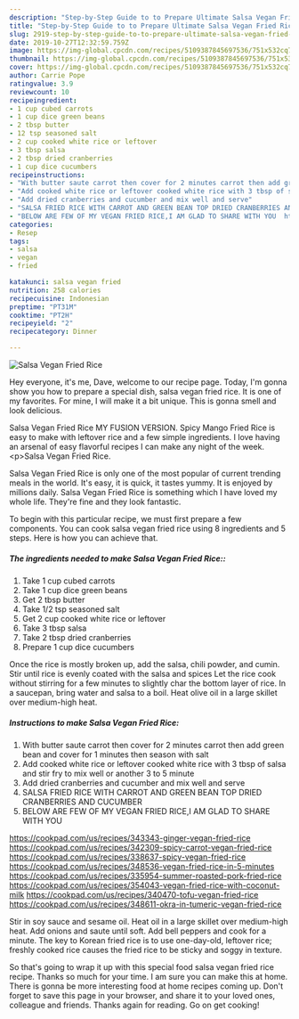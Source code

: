 ```yaml
---
description: "Step-by-Step Guide to to Prepare Ultimate Salsa Vegan Fried Rice"
title: "Step-by-Step Guide to to Prepare Ultimate Salsa Vegan Fried Rice"
slug: 2919-step-by-step-guide-to-to-prepare-ultimate-salsa-vegan-fried-rice
date: 2019-10-27T12:32:59.759Z
image: https://img-global.cpcdn.com/recipes/5109387845697536/751x532cq70/salsa-vegan-fried-rice-recipe-main-photo.jpg
thumbnail: https://img-global.cpcdn.com/recipes/5109387845697536/751x532cq70/salsa-vegan-fried-rice-recipe-main-photo.jpg
cover: https://img-global.cpcdn.com/recipes/5109387845697536/751x532cq70/salsa-vegan-fried-rice-recipe-main-photo.jpg
author: Carrie Pope
ratingvalue: 3.9
reviewcount: 10
recipeingredient:
- 1 cup cubed carrots
- 1 cup dice green beans
- 2 tbsp butter
- 12 tsp seasoned salt
- 2 cup cooked white rice or leftover
- 3 tbsp salsa
- 2 tbsp dried cranberries
- 1 cup dice cucumbers
recipeinstructions:
- "With butter saute carrot then cover for 2 minutes carrot then add green bean and cover for 1 minutes then season with salt"
- "Add cooked white rice or leftover cooked white rice with 3 tbsp of salsa and stir fry to mix well or another 3 to 5 minute"
- "Add dried cranberries and cucumber and mix well and serve"
- "SALSA FRIED RICE WITH CARROT AND GREEN BEAN TOP DRIED CRANBERRIES AND CUCUMBER"
- "BELOW ARE FEW OF MY VEGAN FRIED RICE,I AM GLAD TO SHARE WITH YOU  https://cookpad.com/us/recipes/343343-ginger-vegan-fried-rice https://cookpad.com/us/recipes/342309-spicy-carrot-vegan-fried-rice https://cookpad.com/us/recipes/338637-spicy-vegan-fried-rice https://cookpad.com/us/recipes/348536-vegan-fried-rice-in-5-minutes https://cookpad.com/us/recipes/335954-summer-roasted-pork-fried-rice https://cookpad.com/us/recipes/354043-vegan-fried-rice-with-coconut-milk https://cookpad.com/us/recipes/340470-tofu-vegan-fried-rice https://cookpad.com/us/recipes/348611-okra-in-tumeric-vegan-fried-rice"
categories:
- Resep
tags:
- salsa
- vegan
- fried

katakunci: salsa vegan fried
nutrition: 258 calories
recipecuisine: Indonesian
preptime: "PT31M"
cooktime: "PT2H"
recipeyield: "2"
recipecategory: Dinner

---
```



![Salsa Vegan Fried Rice](https://img-global.cpcdn.com/recipes/5109387845697536/751x532cq70/salsa-vegan-fried-rice-recipe-main-photo.jpg)

Hey everyone, it's me, Dave, welcome to our recipe page. Today, I'm gonna show you how to prepare a special dish, salsa vegan fried rice. It is one of my favorites. For mine, I will make it a bit unique. This is gonna smell and look delicious.

Salsa Vegan Fried Rice MY FUSION VERSION. Spicy Mango Fried Rice is easy to make with leftover rice and a few simple ingredients. I love having an arsenal of easy flavorful recipes I can make any night of the week. &lt;p&gt;Salsa Vegan Fried Rice.

Salsa Vegan Fried Rice is only one of the most popular of current trending meals in the world. It's easy, it is quick, it tastes yummy. It is enjoyed by millions daily. Salsa Vegan Fried Rice is something which I have loved my whole life. They're fine and they look fantastic.


To begin with this particular recipe, we must first prepare a few components. You can cook salsa vegan fried rice using 8 ingredients and 5 steps. Here is how you can achieve that.

##### The ingredients needed to make Salsa Vegan Fried Rice::

1. Take 1 cup cubed carrots
1. Take 1 cup dice green beans
1. Get 2 tbsp butter
1. Take 1/2 tsp seasoned salt
1. Get 2 cup cooked white rice or leftover
1. Take 3 tbsp salsa
1. Take 2 tbsp dried cranberries
1. Prepare 1 cup dice cucumbers


Once the rice is mostly broken up, add the salsa, chili powder, and cumin. Stir until rice is evenly coated with the salsa and spices Let the rice cook without stirring for a few minutes to slightly char the bottom layer of rice. In a saucepan, bring water and salsa to a boil. Heat olive oil in a large skillet over medium-high heat. 

##### Instructions to make Salsa Vegan Fried Rice:

1. With butter saute carrot then cover for 2 minutes carrot then add green bean and cover for 1 minutes then season with salt
1. Add cooked white rice or leftover cooked white rice with 3 tbsp of salsa and stir fry to mix well or another 3 to 5 minute
1. Add dried cranberries and cucumber and mix well and serve
1. SALSA FRIED RICE WITH CARROT AND GREEN BEAN TOP DRIED CRANBERRIES AND CUCUMBER
1. BELOW ARE FEW OF MY VEGAN FRIED RICE,I AM GLAD TO SHARE WITH YOU

https://cookpad.com/us/recipes/343343-ginger-vegan-fried-rice
https://cookpad.com/us/recipes/342309-spicy-carrot-vegan-fried-rice
https://cookpad.com/us/recipes/338637-spicy-vegan-fried-rice
https://cookpad.com/us/recipes/348536-vegan-fried-rice-in-5-minutes
https://cookpad.com/us/recipes/335954-summer-roasted-pork-fried-rice
https://cookpad.com/us/recipes/354043-vegan-fried-rice-with-coconut-milk
https://cookpad.com/us/recipes/340470-tofu-vegan-fried-rice
https://cookpad.com/us/recipes/348611-okra-in-tumeric-vegan-fried-rice


Stir in soy sauce and sesame oil. Heat oil in a large skillet over medium-high heat. Add onions and saute until soft. Add bell peppers and cook for a minute. The key to Korean fried rice is to use one-day-old, leftover rice; freshly cooked rice causes the fried rice to be sticky and soggy in texture. 

So that's going to wrap it up with this special food salsa vegan fried rice recipe. Thanks so much for your time. I am sure you can make this at home. There is gonna be more interesting food at home recipes coming up. Don't forget to save this page in your browser, and share it to your loved ones, colleague and friends. Thanks again for reading. Go on get cooking!
